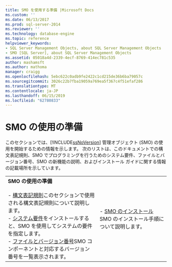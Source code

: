 ```yaml
---
title: SMO を使用する準備 |Microsoft Docs
ms.custom: ''
ms.date: 06/13/2017
ms.prod: sql-server-2014
ms.reviewer: ''
ms.technology: database-engine
ms.topic: reference
helpviewer_keywords:
- SQL Server Management Objects, about SQL Server Management Objects
- SMO [SQL Server], about SQL Server Management Objects
ms.assetid: 05018a4d-2339-4ecf-8769-414ec781c535
author: mashamsft
ms.author: mathoma
manager: craigg
ms.openlocfilehash: 5ebc622c0adb9fe2422c1cd215de36b6ba79057c
ms.sourcegitcommit: 3026c22b7fba19059a769ea5f367c4f51efaf286
ms.translationtype: MT
ms.contentlocale: ja-JP
ms.lasthandoff: 06/15/2019
ms.locfileid: "62780833"
---
```

# <a name="preparing-to-use-smo"></a>SMO の使用の準備
  このセクションでは、[!INCLUDE[ssNoVersion](../../includes/ssnoversion-md.md)]&#xA0;管理オブジェクト (SMO) の使用を開始するための情報を示します。 次のリストは、このドキュメントでの構文表記規則、SMO でプログラミングを行うためのシステム要件、ファイルとバージョン番号、SMO の新機能の説明、およびインストール ガイドに関する情報の記載場所を示しています。  
  
|||  
|-|-|  
|**SMO の使用の準備**<br /><br /> -   [構文表記規則](../../relational-databases/server-management-objects-smo/smo-syntax-conventions.md)このセクションで使用される構文表記規則について説明します。<br />-   [システム要件](../../../2014/database-engine/dev-guide/system-requirements.md)をインストールすると、SMO を使用してシステムの要件を指定します。<br />-   [ファイルとバージョン番号](../../relational-databases/server-management-objects-smo/files-and-version-numbers.md)SMO コンポーネントと対応するバージョン番号を一覧表示されます。|-   [SMO のインストール](../../relational-databases/server-management-objects-smo/installing-smo.md)SMO のインストール手順について説明します。|  
  
  
